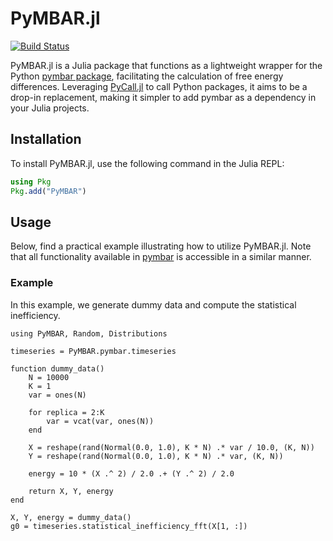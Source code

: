 # PyMBAR.jl

[![Build Status](https://github.com/spraharsh/PyMBAR.jl/actions/workflows/CI.yml/badge.svg?branch=main)](https://github.com/spraharsh/PyMBAR.jl/actions/workflows/CI.yml?query=branch%3Amain)


PyMBAR.jl is a Julia package that functions as a lightweight wrapper for the Python [pymbar package](https://pymbar.readthedocs.io/en/master/), facilitating the calculation of free energy differences. Leveraging [PyCall.jl](https://github.com/JuliaPy/PyCall.jl) to call Python packages, it aims to be a drop-in replacement, making it simpler to add pymbar as a dependency in your Julia projects.

## Installation

To install PyMBAR.jl, use the following command in the Julia REPL:

```julia
using Pkg
Pkg.add("PyMBAR")
```



## Usage 


Below, find a practical example illustrating how to utilize PyMBAR.jl. Note that all functionality available in [pymbar](https://pymbar.readthedocs.io/en/master/) is accessible in a similar manner.

### Example

In this example, we generate dummy data and compute the statistical inefficiency.


```
using PyMBAR, Random, Distributions

timeseries = PyMBAR.pymbar.timeseries

function dummy_data()
    N = 10000
    K = 1
    var = ones(N)

    for replica = 2:K
        var = vcat(var, ones(N))
    end

    X = reshape(rand(Normal(0.0, 1.0), K * N) .* var / 10.0, (K, N))
    Y = reshape(rand(Normal(0.0, 1.0), K * N) .* var, (K, N))

    energy = 10 * (X .^ 2) / 2.0 .+ (Y .^ 2) / 2.0

    return X, Y, energy
end

X, Y, energy = dummy_data()
g0 = timeseries.statistical_inefficiency_fft(X[1, :])
```



